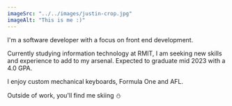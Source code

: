 ```yaml
---
imageSrc: "../../images/justin-crop.jpg"
imageAlt: "This is me :)"
---
```


I'm a software developer with a focus on front end development.

Currently studying information technology at RMIT, I am seeking new skills and experience to add to my arsenal. Expected to graduate mid 2023 with a 4.0 GPA.

I enjoy custom mechanical keyboards, Formula One and AFL. 

Outside of work, you'll find me skiing ⛄

<!-- Photo by <a href="https://unsplash.com/@charlesdeluvio?utm_source=unsplash&utm_medium=referral&utm_content=creditCopyText" target="_blank" rel="nofollow noopener noreferrer" aria-label="External Link"><u>Charles Deluvio</u></a> on Unsplash -->
